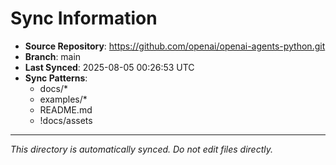 # Sync Information

- **Source Repository**: https://github.com/openai/openai-agents-python.git
- **Branch**: main
- **Last Synced**: 2025-08-05 00:26:53 UTC
- **Sync Patterns**:
  - docs/*
  - examples/*
  - README.md
  - !docs/assets

---
*This directory is automatically synced. Do not edit files directly.*
